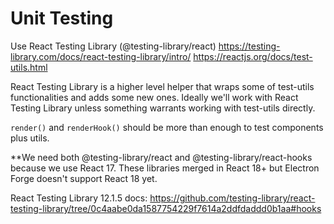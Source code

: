 # Unit Testing

Use React Testing Library (@testing-library/react)
https://testing-library.com/docs/react-testing-library/intro/
https://reactjs.org/docs/test-utils.html

React Testing Library is a higher level helper that wraps some of test-utils functionalities and adds some new ones. Ideally we'll work with React Testing Library unless something warrants working with test-utils directly.

`render()` and `renderHook()` should be more than enough to test components plus utils.

\*\*We need both @testing-library/react and @testing-library/react-hooks because we use React 17. These libraries merged in React 18+ but Electron Forge doesn't support React 18 yet.

React Testing Library 12.1.5 docs: https://github.com/testing-library/react-testing-library/tree/0c4aabe0da1587754229f7614a2ddfdaddd0b1aa#hooks

